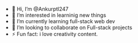 - 👋 Hi, I’m @Ankurptl247
- 👀 I’m interested in learninig new things 
- 🌱 I’m currently learning full-stack web dev
- 💞️ I’m looking to collaborate on Full-stack projects
- ⚡ Fun fact: i love creativity content.

<!---
Ankurptl247/Ankurptl247 is a ✨ special ✨ repository because its `README.md` (this file) appears on your GitHub profile.
You can click the Preview link to take a look at your changes.
--->
